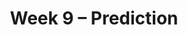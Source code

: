 ---
    title: Week 9 – Prediction
    weekNumber: 9
    days:
      - date: 2024-3-4
        events:
          "**LEC 22**{: .label .label-lecture } Permutation Testing":
            "[CIT 12.3](https://inferentialthinking.com/chapters/12/3/Deflategate.html)" 
          "<small><i><span style='display: inline-block; padding-left: 80px'><b>Keywords:</b> smoking and birth weight, np.random.permutation, shuffling, Deflategate </span></i></small>":
          "**QUIZ 5**{: .label .label-quiz } Quiz 5 covers Lectures 18-20":
      - date: 2024-3-6
        events:
          "**LEC 23**{: .label .label-lecture } Correlation":
            "[CIT 15.0-15.2](https://inferentialthinking.com/chapters/15/Prediction.html)" 
          "<small><i><span style='display: inline-block; padding-left: 80px'><b>Keywords:</b> association, correlation coefficient (r), predicting heights, regression line in standard units </span></i></small>":
      - date: 2024-3-7
        events:
          
          "**HW 6**{: .label .label-hw } **Hypothesis Testing and Permutation Testing**":
      - date: 2024-3-8
        events:
          "**LEC 24**{: .label .label-lecture } Regression and Least Squares":
            "[CIT 15.2-15.4](https://inferentialthinking.com/chapters/15/2/Regression_Line.html)" 
          "<small><i><span style='display: inline-block; padding-left: 80px'><b>Keywords:</b> regression line in original units, outliers, errors, RMSE, best fit line, least squares </span></i></small>":
---